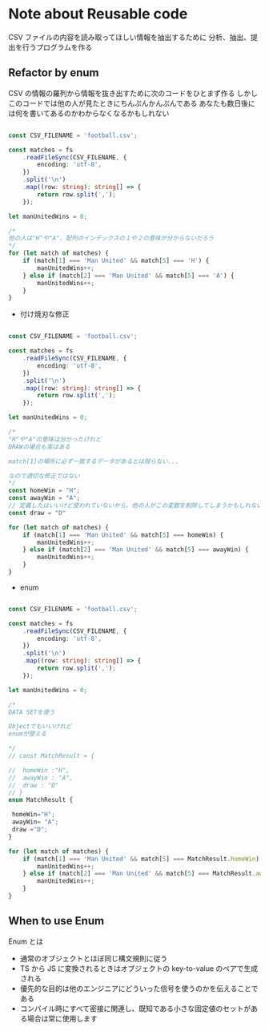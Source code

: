 # Note about Reusable code

CSV ファイルの内容を読み取ってほしい情報を抽出するために
分析、抽出、提出を行うプログラムを作る

## Refactor by enum

CSV の情報の羅列から情報を抜き出すために次のコードをひとまず作る
しかしこのコードでは他の人が見たときにちんぷんかんぷんである
あなたも数日後には何を書いてあるのかわからなくなるかもしれない

```TypeScript

const CSV_FILENAME = 'football.csv';

const matches = fs
    .readFileSync(CSV_FILENAME, {
        encoding: 'utf-8',
    })
    .split('\n')
    .map((row: string): string[] => {
        return row.split(',');
    });

let manUnitedWins = 0;

/*
他の人は"H"や"A"、配列のインデックスの１や２の意味が分からないだろう
*/
for (let match of matches) {
    if (match[1] === 'Man United' && match[5] === 'H') {
        manUnitedWins++;
    } else if (match[2] === 'Man United' && match[5] === 'A') {
        manUnitedWins++;
    }
}

```

-   付け焼刃な修正

```TypeScript

const CSV_FILENAME = 'football.csv';

const matches = fs
    .readFileSync(CSV_FILENAME, {
        encoding: 'utf-8',
    })
    .split('\n')
    .map((row: string): string[] => {
        return row.split(',');
    });

let manUnitedWins = 0;

/*
"H"や"A"の意味は分かったけれど
DRAWの場合も実はある

match[1]の場所に必ず一致するデータがあるとは限らない...

なので適切な修正ではない
*/
const homeWin = "H";
const awayWin = "A";
// 定義したはいいけど使われていないから、他の人がこの変数を削除してしまうかもしれない
const draw = "D"

for (let match of matches) {
    if (match[1] === 'Man United' && match[5] === homeWin) {
        manUnitedWins++;
    } else if (match[2] === 'Man United' && match[5] === awayWin) {
        manUnitedWins++;
    }
}

```

-   enum

```TypeScript

const CSV_FILENAME = 'football.csv';

const matches = fs
    .readFileSync(CSV_FILENAME, {
        encoding: 'utf-8',
    })
    .split('\n')
    .map((row: string): string[] => {
        return row.split(',');
    });

let manUnitedWins = 0;

/*
DATA SETを使う

Objectでもいいけれど
enumが使える

*/
// const MatchResult = {

//  homeWin :"H",
//  awayWin : "A",
//  draw : "D"
// }
enum MatchResult {

 homeWin="H";
 awayWin= "A";
 draw ="D";
}

for (let match of matches) {
    if (match[1] === 'Man United' && match[5] === MatchResult.homeWin) {
        manUnitedWins++;
    } else if (match[2] === 'Man United' && match[5] === MatchResult.awayWin) {
        manUnitedWins++;
    }
}

```

## When to use Enum

Enum とは

-   通常のオブジェクトとほぼ同じ構文規則に従う
-   TS から JS に変換されるときはオブジェクトの key-to-value のペアで生成される
-   優先的な目的は他のエンジニアにどういった信号を使うのかを伝えることである
-   コンパイル時にすべて密接に関連し、既知である小さな固定値のセットがある場合は常に使用します
